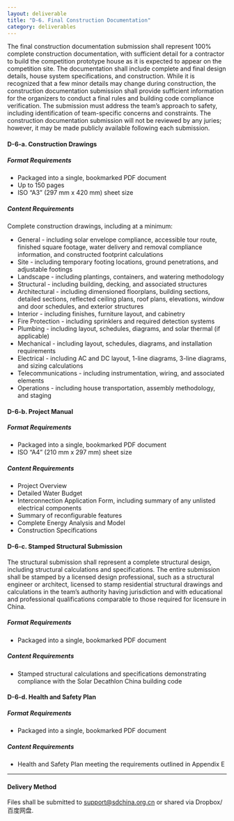 ```yaml
---
layout: deliverable
title: "D-6. Final Construction Documentation"
category: deliverables
---
```


The final construction documentation submission shall represent 100% complete construction documentation, with sufficient detail for a contractor to build the competition prototype house as it is expected to appear on the competition site. The documentation shall include complete and final design details, house system specifications, and construction. While it is recognized that a few minor details may change during construction, the construction documentation submission shall provide sufficient information for the organizers to conduct a final rules and building code compliance verification. The submission must address the team’s approach to safety, including identification of team-specific concerns and constraints. The construction documentation submission will not be reviewed by any juries; however, it may be made publicly available following each submission.

#### D-6-a. Construction Drawings

##### _Format Requirements_

- Packaged into a single, bookmarked PDF document
- Up to 150 pages
- ISO “A3” (297 mm x 420 mm) sheet size

##### _Content Requirements_

Complete construction drawings, including at a minimum:

- General - including solar envelope compliance, accessible tour route, finished square footage, water delivery and removal compliance information, and constructed footprint calculations
- Site - including temporary footing locations, ground penetrations, and adjustable footings
- Landscape - including plantings, containers, and watering methodology
- Structural - including building, decking, and associated structures
- Architectural - including dimensioned floorplans, building sections, detailed sections, reflected ceiling plans, roof plans, elevations, window and door schedules, and exterior structures
- Interior - including finishes, furniture layout, and cabinetry
- Fire Protection - including sprinklers and required detection systems
- Plumbing - including layout, schedules, diagrams, and solar thermal (if applicable)
- Mechanical - including layout, schedules, diagrams, and installation requirements
- Electrical - including AC and DC layout, 1-line diagrams, 3-line diagrams, and sizing calculations
- Telecommunications - including instrumentation, wiring, and associated elements
- Operations - including house transportation, assembly methodology, and staging

#### D-6-b. Project Manual

##### _Format Requirements_

- Packaged into a single, bookmarked PDF document
- ISO “A4” (210 mm x 297 mm) sheet size

##### _Content Requirements_

- Project Overview
- Detailed Water Budget
- Interconnection Application Form, including summary of any unlisted electrical components
- Summary of reconfigurable features
- Complete Energy Analysis and Model
- Construction Specifications

#### D-6-c. Stamped Structural Submission

The structural submission shall represent a complete structural design, including structural calculations and specifications. The entire submission shall be stamped by a licensed design professional, such as a structural engineer or architect, licensed to stamp residential structural drawings and calculations in the team’s authority having jurisdiction and with educational and professional qualifications comparable to those required for licensure in China.

##### _Format Requirements_

- Packaged into a single, bookmarked PDF document

##### _Content Requirements_

- Stamped structural calculations and specifications demonstrating compliance with the Solar Decathlon China building code

#### D-6-d. Health and Safety Plan

##### _Format Requirements_

- Packaged into a single, bookmarked PDF document

##### _Content Requirements_

- Health and Safety Plan meeting the requirements outlined in Appendix E

---

#### Delivery Method

Files shall be submitted to <a href="mailto:support@sdchina.org.cn">support@sdchina.org.cn</a> or shared via Dropbox/百度网盘.